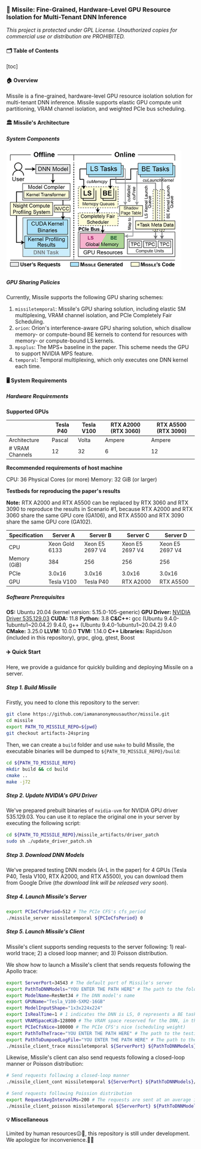 ### 🚀 Missile: Fine-Grained, Hardware-Level GPU Resource Isolation for Multi-Tenant DNN Inference

*This project is protected under GPL License.*
*Unauthorized copies for commercial use or distribution are PROHIBITED.*

#### 🗂️ Table of Contents

[toc]

#### 🏠 Overview

Missile is a fine-grained, hardware-level GPU resource isolation solution for multi-tenant DNN inference. Missile supports elastic GPU compute unit partitioning, VRAM channel isolation, and weighted PCIe bus scheduling.

#### 🏛️ Missile's Architecture

##### System Components

![missile-arch.png](missile-arch.png)

##### GPU Sharing Policies

Currently, Missile supports the following GPU sharing schemes:

1. `missiletemporal`: Missile's GPU sharing solution, including elastic SM multiplexing, VRAM channel isolation, and PCIe Completely Fair Scheduling.
2. `orion`: Orion's interference-aware GPU sharing solution, which disallow memory- or compute-bound BE kernels to contend for resources with memory- or compute-bound LS kernels.
3. `mpsplus`: The MPS+ baseline in the paper. This scheme needs the GPU to support NVIDIA MPS feature.
4. `temporal`: Temporal multiplexing, which only executes one DNN kernel each time.

#### 🖥️ System Requirements

##### Hardware Requirements

**Supported GPUs**


|  | Tesla P40 | Tesla V100 | RTX A2000 (RTX 3060) | RTX A5500 (RTX 3090) |
| --- | --- | --- | --- | --- |
| Architecture | Pascal | Volta | Ampere | Ampere |
| # VRAM Channels | 12 | 32 | 6 | 12 |

**Recommended requirements of host machine**

CPU: 36 Physical Cores (or more)
Memory: 32 GiB (or larger)

**Testbeds for reproducing the paper's results**

**Note:** RTX A2000 and RTX A5500 can be replaced by RTX 3060 and RTX 3090 to reproduce the results in Scenario #1, because RTX A2000 and RTX 3060 share the same GPU core (GA106), and RTX A5500 and RTX 3090 share the same GPU core (GA102).

| Specification | Server A | Server B | Server C | Server D |
| --- | --- | --- | --- | --- |
| CPU | Xeon Gold 6133 | Xeon E5 2697 V4 | Xeon E5 2697 V4 | Xeon E5 2697 V4 |
| Memory (GiB) | 384 | 256 | 256 | 256 |
| PCIe | 3.0x16 | 3.0x16 | 3.0x16 | 3.0x16 |
| GPU | Tesla V100 | Tesla P40 | RTX A2000 | RTX A5500 |

##### Software Prerequisites

**OS:** Ubuntu 20.04 (kernel version: 5.15.0-105-generic)
**GPU Driver:** [NVIDIA Driver 535.129.03](https://www.nvidia.com/download/driverResults.aspx/213194/en-us/)
**CUDA:** 11.8
**Python:** 3.8
**C&C++:** gcc (Ubuntu 9.4.0-1ubuntu1~20.04.2) 9.4.0, g++ (Ubuntu 9.4.0-1ubuntu1~20.04.2) 9.4.0
**CMake:** 3.25.0
**LLVM:** 10.0.0
**TVM:** 1.14.0
**C++ Libraries:** RapidJson (included in this repository), grpc, glog, gtest, Boost

#### ✈️ Quick Start

Here, we provide a guidance for quickly building and deploying Missile on a server.

##### Step 1. Build Missile

Firstly, you need to clone this repository to the server:

```bash
git clone https://github.com/iamananonymousauthor/missile.git
cd missile
export PATH_TO_MISSILE_REPO=${pwd}
git checkout artifacts-24spring
```

Then, we can create a `build` folder and use `make` to build Missile, the executable binaries will be dumped to `${PATH_TO_MISSILE_REPO}/build`:

```bash
cd ${PATH_TO_MISSILE_REPO}
mkdir build && cd build
cmake ..
make -j72
```

##### Step 2. Update NVIDIA's GPU Driver

We've prepared prebuilt binaries of `nvidia-uvm` for NVIDIA GPU driver 535.129.03. You can use it to replace the original one in your server by executing the following script:

```bash
cd ${PATH_TO_MISSILE_REPO}/missile_artifacts/driver_patch
sudo sh ./update_driver_patch.sh
```

##### Step 3. Download DNN Models

We've prepared testing DNN models (A-L in the paper) for 4 GPUs (Tesla P40, Tesla V100, RTX A2000, and RTX A5500), you can download them from Google Drive (*the download link will be released very soon*).

##### Step 4. Launch Missile's Server

```bash
export PCIeCfsPeriod=512 # The PCIe CFS's cfs_period
./missile_server missiletemporal ${PCIeCfsPeriod} 0
```

##### Step 5. Launch Missile's Client

Missile's client supports sending requests to the server following: 1) real-world trace; 2) a closed loop manner; and 3) Poisson distribution.

We show how to launch a Missile's client that sends requests following the Apollo trace:

```bash
export ServerPort=34543 # The default port of Missile's server
export PathToDNNModels="YOU ENTER THE PATH HERE" # The path to the folder that saves all DNN models 
export ModelName=ResNet34 # The DNN model's name
export GPUName="Tesla_V100-SXM2-16GB"
export ModelInputShape="1x3x224x224"
export IsRealTime=1 # 1 indicates the DNN is LS, 0 represents a BE task
export VRAMSpaceKiB=128000 # The VRAM space reserved for the DNN, in this case we reserve 125 MiB
export PCIeCfsNice=100000 # The PCIe CFS's nice (scheduling weight)
export PathToTheTrace="YOU ENTER THE PATH HERE" # The path to the testing Apollo trace
export PathToDumpoedLogFile="YOU ENTER THE PATH HERE" # The path to the dumpoed log file
./missile_client_trace missiletemporal ${ServerPort} ${PathToDNNModels}/${ModelName}/${GPUName} ${ModelName}__shape_${ModelInputShape} ${IsRealTime} ${VRAMSpaceKiB} ${PCIeCfsNice} ${PathToTheTrace} ${PathToDumpedLogFile}
```

Likewise, Missile's client can also send requests following a closed-loop manner or Poisson distribution:

```bash
# Send requests following a closed-loop manner
./missile_client_cont missiletemporal ${ServerPort} ${PathToDNNModels}/${ModelName}/${GPUName} ${ModelName}__shape_${ModelInputShape} ${IsRealTime} ${VRAMSpaceKiB} ${PCIeCfsNice} ${PathToDumpedLogFile}
```

```bash
# Send requests following Poission distribution
export RequestAvgIntervalMs=200 # The requests are sent at an average interval=200ms
./missile_client_poisson missiletemporal ${ServerPort} ${PathToDNNModels}/${ModelName}/${GPUName} ${ModelName}__shape_${ModelInputShape} ${IsRealTime} ${VRAMSpaceKiB} ${PCIeCfsNice} ${RequestAvgIntervalMs} ${PathToDumpedLogFile}
```

#### 💡 Miscellaneous

Limited by human resources😖🤯, this repository is still under development. We apologize for inconvenience.🙇🙏